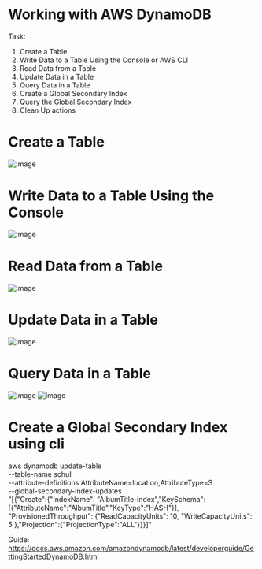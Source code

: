 # Working with AWS DynamoDB

Task:
1. Create a Table
2. Write Data to a Table Using the Console or AWS CLI
3. Read Data from a Table
4. Update Data in a Table
5. Query Data in a Table
6. Create a Global Secondary Index
7. Query the Global Secondary Index
8. Clean Up actions

# Create a Table
![image](https://user-images.githubusercontent.com/94347897/170791836-19e31cf7-195c-4bd3-9399-f0a7137ab8da.png)

# Write Data to a Table Using the Console
![image](https://user-images.githubusercontent.com/94347897/170792427-32571050-f289-4920-a3b8-557a02ca59a7.png)

# Read Data from a Table
![image](https://user-images.githubusercontent.com/94347897/170792562-bb9e14f0-34a9-44e8-a35d-c0d365eae96f.png)

# Update Data in a Table
![image](https://user-images.githubusercontent.com/94347897/170794099-9052481b-544e-4d4f-8bd8-1ce0d3d64785.png)


# Query Data in a Table
![image](https://user-images.githubusercontent.com/94347897/170793524-27da69e1-d8c8-4656-8438-fd21bda9efeb.png)
![image](https://user-images.githubusercontent.com/94347897/170793540-36d77baa-48e6-4f9a-8ac6-945cf5b3a2ef.png)


# Create a Global Secondary Index using cli
aws dynamodb update-table \
    --table-name schull \
    --attribute-definitions AttributeName=location,AttributeType=S \
    --global-secondary-index-updates \
        "[{\"Create\":{\"IndexName\": \"AlbumTitle-index\",\"KeySchema\":[{\"AttributeName\":\"AlbumTitle\",\"KeyType\":\"HASH\"}], \
        \"ProvisionedThroughput\": {\"ReadCapacityUnits\": 10, \"WriteCapacityUnits\": 5      },\"Projection\":{\"ProjectionType\":\"ALL\"}}}]"




Guide:
https://docs.aws.amazon.com/amazondynamodb/latest/developerguide/GettingStartedDynamoDB.html
